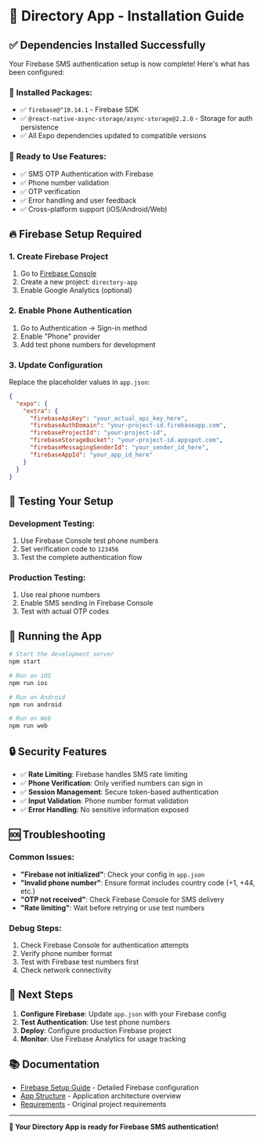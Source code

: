 # 📱 Directory App - Installation Guide

## ✅ Dependencies Installed Successfully

Your Firebase SMS authentication setup is now complete! Here's what has been configured:

### 🔧 **Installed Packages:**
- ✅ `firebase@^10.14.1` - Firebase SDK
- ✅ `@react-native-async-storage/async-storage@2.2.0` - Storage for auth persistence
- ✅ All Expo dependencies updated to compatible versions

### 🚀 **Ready to Use Features:**
- ✅ SMS OTP Authentication with Firebase
- ✅ Phone number validation
- ✅ OTP verification
- ✅ Error handling and user feedback
- ✅ Cross-platform support (iOS/Android/Web)

## 🔥 **Firebase Setup Required**

### 1. **Create Firebase Project**
1. Go to [Firebase Console](https://console.firebase.google.com/)
2. Create a new project: `directory-app`
3. Enable Google Analytics (optional)

### 2. **Enable Phone Authentication**
1. Go to Authentication → Sign-in method
2. Enable "Phone" provider
3. Add test phone numbers for development

### 3. **Update Configuration**
Replace the placeholder values in `app.json`:

```json
{
  "expo": {
    "extra": {
      "firebaseApiKey": "your_actual_api_key_here",
      "firebaseAuthDomain": "your-project-id.firebaseapp.com",
      "firebaseProjectId": "your-project-id",
      "firebaseStorageBucket": "your-project-id.appspot.com",
      "firebaseMessagingSenderId": "your_sender_id_here",
      "firebaseAppId": "your_app_id_here"
    }
  }
}
```

## 🧪 **Testing Your Setup**

### **Development Testing:**
1. Use Firebase Console test phone numbers
2. Set verification code to `123456`
3. Test the complete authentication flow

### **Production Testing:**
1. Use real phone numbers
2. Enable SMS sending in Firebase Console
3. Test with actual OTP codes

## 📱 **Running the App**

```bash
# Start the development server
npm start

# Run on iOS
npm run ios

# Run on Android
npm run android

# Run on Web
npm run web
```

## 🔒 **Security Features**

- ✅ **Rate Limiting**: Firebase handles SMS rate limiting
- ✅ **Phone Verification**: Only verified numbers can sign in
- ✅ **Session Management**: Secure token-based authentication
- ✅ **Input Validation**: Phone number format validation
- ✅ **Error Handling**: No sensitive information exposed

## 🆘 **Troubleshooting**

### **Common Issues:**
- **"Firebase not initialized"**: Check your config in `app.json`
- **"Invalid phone number"**: Ensure format includes country code (+1, +44, etc.)
- **"OTP not received"**: Check Firebase Console for SMS delivery
- **"Rate limiting"**: Wait before retrying or use test numbers

### **Debug Steps:**
1. Check Firebase Console for authentication attempts
2. Verify phone number format
3. Test with Firebase test numbers first
4. Check network connectivity

## 🎯 **Next Steps**

1. **Configure Firebase**: Update `app.json` with your Firebase config
2. **Test Authentication**: Use test phone numbers
3. **Deploy**: Configure production Firebase project
4. **Monitor**: Use Firebase Analytics for usage tracking

## 📚 **Documentation**

- [Firebase Setup Guide](./FIREBASE_SETUP.md) - Detailed Firebase configuration
- [App Structure](./APP_STRUCTURE.md) - Application architecture overview
- [Requirements](./Requirment.md) - Original project requirements

---

**🎉 Your Directory App is ready for Firebase SMS authentication!**
